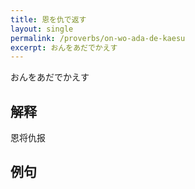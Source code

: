 ```yaml
---
title: 恩を仇で返す
layout: single
permalink: /proverbs/on-wo-ada-de-kaesu
excerpt: おんをあだでかえす
---
```


おんをあだでかえす

## 解释

恩将仇报

## 例句

